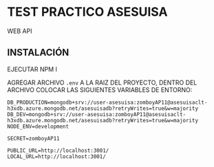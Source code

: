 # TEST PRACTICO ASESUISA

WEB API

## INSTALACIÓN

EJECUTAR NPM I 

AGREGAR ARCHIVO `.env` A LA RAIZ DEL PROYECTO, DENTRO DEL ARCHIVO COLOCAR LAS SIGUIENTES VARIABLES DE ENTORNO:
```
DB_PRODUCTION=mongodb+srv://user-asesuisa:zomboyAP11@asesuisaclt-h3xdb.azure.mongodb.net/asesuisadb?retryWrites=true&w=majority
DB_DEV=mongodb+srv://user-asesuisa:zomboyAP11@asesuisaclt-h3xdb.azure.mongodb.net/asesuisadb?retryWrites=true&w=majority
NODE_ENV=development

SECRET=zomboyAP11

PUBLIC_URL=http://localhost:3001/
LOCAL_URL=http://localhost:3001/
```
